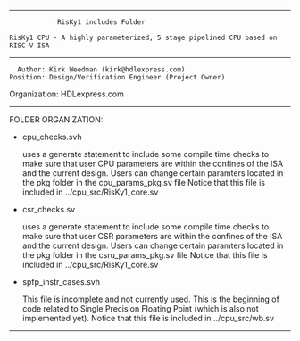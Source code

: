 ****************************************************************************************

				RisKy1 includes Folder

    RisKy1 CPU - A highly parameterized, 5 stage pipelined CPU based on RISC-V ISA
----------------------------------------------------------------------------------------

      Author: Kirk Weedman (kirk@hdlexpress.com)
    Position: Design/Verification Engineer (Project Owner)
Organization: HDLexpress.com

----------------------------------------------------------------------------------------

FOLDER ORGANIZATION:

- cpu_checks.svh

   uses a generate statement to include some compile time checks to make sure that
   user CPU parameters are within the confines of the ISA and the current design. Users
   can change certain paramters located in the pkg folder in the cpu_params_pkg.sv file
   Notice that this file is included in ../cpu_src/RisKy1_core.sv
         
- csr_checks.sv
   
   uses a generate statement to include some compile time checks to make sure that
   user CSR parameters are within the confines of the ISA and the current design. Users
   can change certain paramters located in the pkg folder in the csru_params_pkg.sv file
   Notice that this file is included in ../cpu_src/RisKy1_core.sv
   
- spfp_instr_cases.svh

   This file is incomplete and not currently used. This is the beginning of code related
   to Single Precision Floating Point (which is also not implemented yet).
   Notice that this file is included in ../cpu_src/wb.sv
****************************************************************************************
